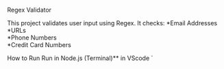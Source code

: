 Regex Validator

This project validates user input using Regex.
It checks:
*Email Addresses  
*URLs  
*Phone Numbers  
*Credit Card Numbers  

 How to Run
 Run in Node.js (Terminal)** in VScode
`
